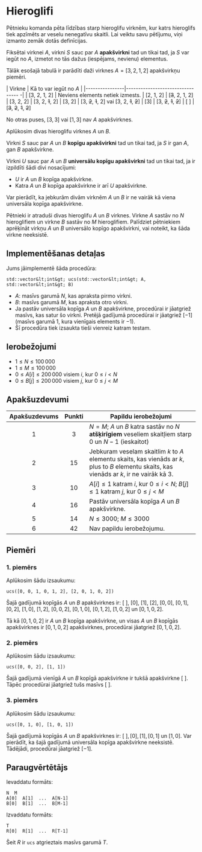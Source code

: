 # Hieroglifi

Pētnieku komanda pēta līdzības starp hieroglifu virknēm, kur katrs hieroglifs tiek apzīmēts ar veselu nenegatīvu skaitli.
Lai veiktu savu pētījumu, viņi izmanto zemāk dotās definīcijas.

Fiksētai virknei $A$,
 virkni $S$ sauc par $A$ **apakšvirkni**
 tad un tikai tad, ja $S$ var iegūt no $A$, izmetot no tās dažus (iespējams, nevienu) elementus.

Tālāk esošajā tabulā ir parādīti daži virknes $A = [3, 2, 1, 2]$ apakšvirkņu piemēri.

| Virkne | Kā to var iegūt no $A$ |
|----------------|--------------------------------- -|
| [3, 2, 1, 2] | Neviens elements netiek izmests.
| [2, 1, 2] | [<s>3</s>, 2, 1, 2]
| [3, 2, 2] | [3, 2, <s>1</s>, 2]
| [3, 2] | [3, <s>2</s>, <s>1</s>, 2] vai [3, 2, <s>1</s>, <s>2</s>]
| [3] | [3, <s>2</s>, <s>1</s>, <s>2</s>]
| [ ] | [<s>3</s>, <s>2</s>, <s>1</s>, <s>2</s>]

No otras puses, $[3, 3]$ vai $[1, 3]$ nav $A$ apakšvirknes.

Aplūkosim divas hieroglifu virknes $A$ un $B$.

Virkni $S$ sauc par $A$ un $B$ **kopīgu apakšvirkni**
 tad un tikai tad, ja $S$ ir gan $A$, gan $B$ apakšvirkne.
 
Virkni $U$ sauc par $A$ un $B$ **universālu kopīgu apakšvirkni**
 tad un tikai tad, ja ir izpildīti šādi divi nosacījumi:
* $U$ ir $A$ un $B$ kopīga apakšvirkne.
* Katra $A$ un $B$ kopīga apakšvirkne ir arī $U$ apakšvirkne.

Var pierādīt, ka jebkurām divām virknēm $A$ un $B$
 ir ne vairāk kā viena universāla kopīga apakšvirkne.

Pētnieki ir atraduši divas hieroglifu $A$ un $B$ virknes.
Virkne $A$ sastāv no $N$ hieroglifiem
 un virkne $B$ sastāv no $M$ hieroglifiem.
Palīdziet pētniekiem aprēķināt virkņu $A$ un $B$ universālo kopīgo apakšvirkni,
 vai noteikt, ka šāda virkne neeksistē.


## Implementēšanas detaļas

Jums jāimplementē šāda procedūra:

```
std::vector&lt;int&gt; ucs(std::vector&lt;int&gt; A, std::vector&lt;int&gt; B)
```

* $A$: masīvs garumā $N$, kas apraksta pirmo virkni.
* $B$: masīvs garumā $M$, kas apraksta otro virkni.
* Ja pastāv universāla kopīga $A$ un $B$ apakšvirkne,
   procedūrai ir jāatgriež masīvs, kas satur šo virkni.
  Pretējā gadījumā procedūrai ir jāatgriež $[-1]$
   (masīvs garumā $1$, kura vienīgais elements ir $-1$).
* Šī procedūra tiek izsaukta tieši vienreiz katram testam.

## Ierobežojumi

* $1 \leq N \leq 100\,000$
* $1 \leq M \leq 100\,000$
* $0 \leq A[i] \leq 200\,000$ visiem $i$, kur $0 \leq i < N$
* $0 \leq B[j] \leq 200\,000$ visiem $j$, kur $0 \leq j < M$

## Apakšuzdevumi

| Apakšuzdevums | Punkti | Papildu ierobežojumi |
| :-----: | :----: | ----------------------- |
| 1 | $3$ | $N = M$; $A$ un $B$ katra sastāv no $N$ **atšķirīgiem** veseliem skaitļiem starp $0$ un $N-1$ (ieskaitot)
| 2 | $15$ | Jebkuram veselam skaitlim $k$ to $A$ elementu skaits, kas vienāds ar $k$, plus to $B$ elementu skaits, kas vienāds ar $k$, ir ne vairāk kā $3$.
| 3 | $10$ | $A[i] \leq 1$ katram $i$, kur $0 \leq i < N$; $B[j] \leq 1$ katram $j$, kur $0 \leq j < M$
| 4 | $16$ | Pastāv universāla kopīga $A$ un $B$ apakšvirkne.
| 5 | $14$ | $N \leq 3000$; $M \leq 3000$
| 6 | $42$ | Nav papildu ierobežojumu.

## Piemēri

### 1. piemērs

Aplūkosim šādu izsaukumu:

```
ucs([0, 0, 1, 0, 1, 2], [2, 0, 1, 0, 2])
```

Šajā gadījumā kopīgās $A$ un $B$ apakšvirknes ir:
 $[\ ]$, $[0]$, $[1]$, $[2]$, $[0, 0]$, $[0, 1]$, $[0, 2]$, $[1, 0]$, $[1, 2]$, $[0, 0, 2]$, $[0, 1, 0]$, $[0, 1, 2]$, $[1, 0, 2]$ un $[0, 1, 0, 2]$.

Tā kā $[0, 1, 0, 2]$ ir $A$ un $B$ kopīga apakšvirkne, un visas $A$ un $B$ kopīgās apakšvirknes ir $[0, 1, 0, 2]$ apakšvirknes,
 procedūrai jāatgriež $[0, 1, 0, 2]$.

### 2. piemērs

Aplūkosim šādu izsaukumu:

```
ucs([0, 0, 2], [1, 1])
```

Šajā gadījumā vienīgā $A$ un $B$ kopīgā apakšvirkne ir tukšā apakšvirkne $[\ ]$.
Tāpēc procedūrai jāatgriež tušs masīvs $[\ ]$.

### 3. piemērs

Aplūkosim šādu izsaukumu:

```
ucs([0, 1, 0], [1, 0, 1])
```

Šajā gadījumā kopīgās $A$ un $B$ apakšvirknes ir:
 $[\ ], [0], [1], [0, 1]$ un $[1, 0]$.
Var pierādīt, ka šajā gadījumā universāla kopīga apakšvirkne neeksistē.
Tādējādi, procedūrai jāatgriež $[-1]$.

## Paraugvērtētājs

Ievaddatu formāts:

```
N  M
A[0]  A[1]  ...  A[N-1]
B[0]  B[1]  ...  B[M-1]
```

Izvaddatu formāts:

```
T
R[0]  R[1]  ...  R[T-1]
```

Šeit $R$ ir `ucs` atgrieztais masīvs garumā $T$.
